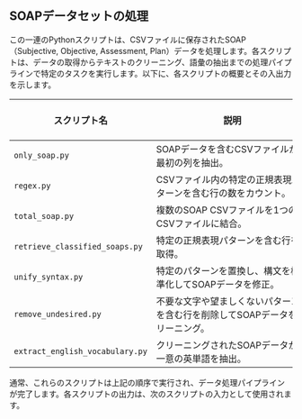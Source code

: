 ## SOAPデータセットの処理

この一連のPythonスクリプトは、CSVファイルに保存されたSOAP（Subjective, Objective, Assessment, Plan）データを処理します。各スクリプトは、データの取得からテキストのクリーニング、語彙の抽出までの処理パイプラインで特定のタスクを実行します。以下に、各スクリプトの概要とその入出力を示します。


| スクリプト名            | <br> 説明 &nbsp;&nbsp;&nbsp;&nbsp;&nbsp;&nbsp;&nbsp;&nbsp;&nbsp;&nbsp;&nbsp;&nbsp;&nbsp;&nbsp;&nbsp;&nbsp;&nbsp;&nbsp;&nbsp;&nbsp;&nbsp;&nbsp;&nbsp;&nbsp;&nbsp;&nbsp;&nbsp;&nbsp;&nbsp;&nbsp;&nbsp;&nbsp;&nbsp;&nbsp;&nbsp;&nbsp;&nbsp;&nbsp;&nbsp;&nbsp;&nbsp;&nbsp;&nbsp;&nbsp;&nbsp;&nbsp;&nbsp;&nbsp;&nbsp;&nbsp;&nbsp;&nbsp;&nbsp;&nbsp;&nbsp;&nbsp;&nbsp;&nbsp;&nbsp;&nbsp;&nbsp;&nbsp;&nbsp;                                                  | 入力                            | 出力                           |
|------------------------|----------------------------------------------------------------------------------------|---------------------------------|--------------------------------|
| `only_soap.py`         | SOAPデータを含むCSVファイルから最初の列を抽出。                                   | `processed_data_clinicName/DB_soap_orderCode.csv` | `clinicName_soap.csv`：最初の列のみを含む |
| `regex.py`             | CSVファイル内の特定の正規表現パターンを含む行の数をカウント。                    | `clinicName_soap.csv`            | 一致する行の数                  |
| `total_soap.py`        | 複数のSOAP CSVファイルを1つのCSVファイルに結合。                                    | `resources/soaps/*.csv`       | `combined_soaps.csv`：すべてのSOAPデータを含む |
| `retrieve_classified_soaps.py` | 特定の正規表現パターンを含む行を取得。                                              | `combined_soaps.csv`           | ヘッダー行が追加された `classified_soaps.csv` |
| `unify_syntax.py`      | 特定のパターンを置換し、構文を標準化してSOAPデータを修正。                         | `classified_soaps.csv`         | 修正された構文を含む `unified_syntax_soap.csv` |
| `remove_undesired.py`  | 不要な文字や望ましくないパターンを含む行を削除してSOAPデータをクリーニング。         | `unified_syntax_soap.csv`      | クリーニングされたデータを含む `cleaned_classified_soaps.csv` |
| `extract_english_vocabulary.py` | クリーニングされたSOAPデータから一意の英単語を抽出。                               | `cleaned_classified_soaps.csv` | 一意の英単語を含む `clinics_english_words.txt` |

通常、これらのスクリプトは上記の順序で実行され、データ処理パイプラインが完了します。各スクリプトの出力は、次のスクリプトの入力として使用されます。
